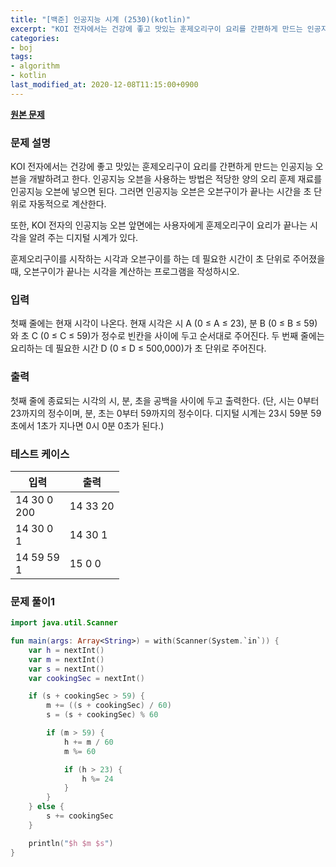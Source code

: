 ```yaml
---
title: "[백준] 인공지능 시계 (2530)(kotlin)"
excerpt: "KOI 전자에서는 건강에 좋고 맛있는 훈제오리구이 요리를 간편하게 만드는 인공지능 오븐을 개발하려고 한다. 인공지능 오븐을 사용하는 방법은 적당한 양의 오리 훈제 재료를 인공지능 오븐에 넣으면 된다. 그러면 인공지능 오븐은 오븐구이가 끝나는 시간을 초 단위로 자동적으로 계산한다. "
categories:
- boj
tags:
- algorithm
- kotlin
last_modified_at: 2020-12-08T11:15:00+0900
---
```



**[원본 문제](https://www.acmicpc.net/problem/2530)**

### 문제 설명

KOI 전자에서는 건강에 좋고 맛있는 훈제오리구이 요리를 간편하게 만드는 인공지능 오븐을 개발하려고 한다. 인공지능 오븐을 사용하는 방법은 적당한 양의 오리 훈제 재료를 인공지능 오븐에 넣으면 된다. 그러면 인공지능 오븐은 오븐구이가 끝나는 시간을 초 단위로 자동적으로 계산한다. 

또한, KOI 전자의 인공지능 오븐 앞면에는 사용자에게 훈제오리구이 요리가 끝나는 시각을 알려 주는 디지털 시계가 있다.  

훈제오리구이를 시작하는 시각과 오븐구이를 하는 데 필요한 시간이 초 단위로 주어졌을 때, 오븐구이가 끝나는 시각을 계산하는 프로그램을 작성하시오.

### 입력

첫째 줄에는 현재 시각이 나온다. 현재 시각은 시 A (0 ≤ A ≤ 23), 분 B (0 ≤ B ≤ 59)와 초 C (0 ≤ C ≤ 59)가 정수로 빈칸을 사이에 두고 순서대로 주어진다. 두 번째 줄에는 요리하는 데 필요한 시간 D (0 ≤ D ≤ 500,000)가 초 단위로 주어진다.

### 출력

첫째 줄에 종료되는 시각의 시, 분, 초을 공백을 사이에 두고 출력한다. (단, 시는 0부터 23까지의 정수이며, 분, 초는 0부터 59까지의 정수이다. 디지털 시계는 23시 59분 59초에서 1초가 지나면 0시 0분 0초가 된다.)

### 테스트 케이스

|입력|출력|
|-----|-----|
|14 30 0<br>200|14 33 20|
|14 30 0<br>1|14 30 1|
|14 59 59<br>1|15 0 0|


### 문제 풀이1 
```kotlin
import java.util.Scanner

fun main(args: Array<String>) = with(Scanner(System.`in`)) {
    var h = nextInt()
    var m = nextInt()
    var s = nextInt()
    var cookingSec = nextInt()

    if (s + cookingSec > 59) {
        m += ((s + cookingSec) / 60)
        s = (s + cookingSec) % 60

        if (m > 59) {
            h += m / 60
            m %= 60

            if (h > 23) {
                h %= 24
            }
        }
    } else {
        s += cookingSec
    }

    println("$h $m $s")
}
```
